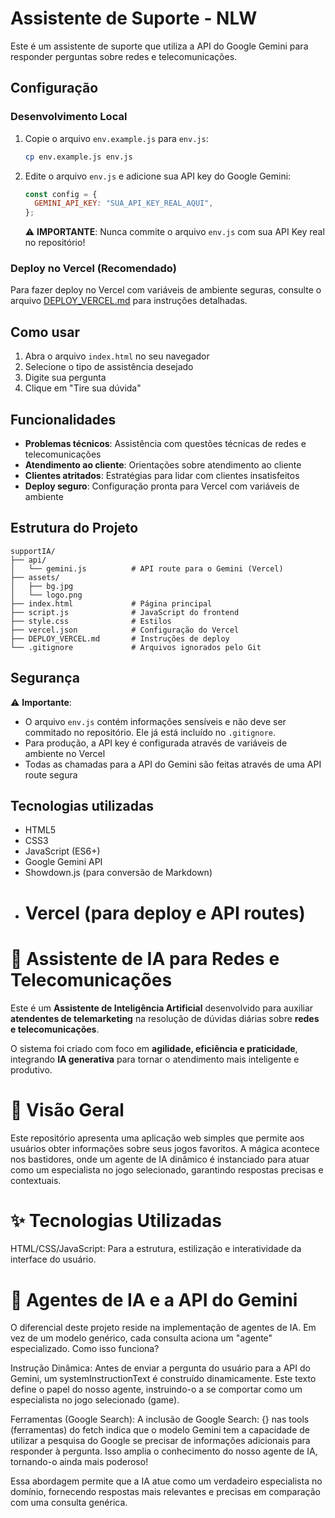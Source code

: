 # Assistente de Suporte - NLW

Este é um assistente de suporte que utiliza a API do Google Gemini para responder perguntas sobre redes e telecomunicações.

## Configuração

### Desenvolvimento Local

1. Copie o arquivo `env.example.js` para `env.js`:

   ```bash
   cp env.example.js env.js
   ```

2. Edite o arquivo `env.js` e adicione sua API key do Google Gemini:

   ```javascript
   const config = {
     GEMINI_API_KEY: "SUA_API_KEY_REAL_AQUI",
   };
   ```

   ⚠️ **IMPORTANTE**: Nunca commite o arquivo `env.js` com sua API Key real no repositório!

### Deploy no Vercel (Recomendado)

Para fazer deploy no Vercel com variáveis de ambiente seguras, consulte o arquivo [DEPLOY_VERCEL.md](./DEPLOY_VERCEL.md) para instruções detalhadas.

## Como usar

1. Abra o arquivo `index.html` no seu navegador
2. Selecione o tipo de assistência desejado
3. Digite sua pergunta
4. Clique em "Tire sua dúvida"

## Funcionalidades

- **Problemas técnicos**: Assistência com questões técnicas de redes e telecomunicações
- **Atendimento ao cliente**: Orientações sobre atendimento ao cliente
- **Clientes atritados**: Estratégias para lidar com clientes insatisfeitos
- **Deploy seguro**: Configuração pronta para Vercel com variáveis de ambiente

## Estrutura do Projeto

```
supportIA/
├── api/
│   └── gemini.js          # API route para o Gemini (Vercel)
├── assets/
│   ├── bg.jpg
│   └── logo.png
├── index.html             # Página principal
├── script.js              # JavaScript do frontend
├── style.css              # Estilos
├── vercel.json            # Configuração do Vercel
├── DEPLOY_VERCEL.md       # Instruções de deploy
└── .gitignore             # Arquivos ignorados pelo Git
```

## Segurança

⚠️ **Importante**:

- O arquivo `env.js` contém informações sensíveis e não deve ser commitado no repositório. Ele já está incluído no `.gitignore`.
- Para produção, a API key é configurada através de variáveis de ambiente no Vercel
- Todas as chamadas para a API do Gemini são feitas através de uma API route segura

## Tecnologias utilizadas

- HTML5
- CSS3
- JavaScript (ES6+)
- Google Gemini API
- Showdown.js (para conversão de Markdown)
- # Vercel (para deploy e API routes)

# 🤖 Assistente de IA para Redes e Telecomunicações

Este é um **Assistente de Inteligência Artificial** desenvolvido para auxiliar **atendentes de telemarketing** na resolução de dúvidas diárias sobre **redes e telecomunicações**.

O sistema foi criado com foco em **agilidade, eficiência e praticidade**, integrando **IA generativa** para tornar o atendimento mais inteligente e produtivo.

# 🌟 Visão Geral

Este repositório apresenta uma aplicação web simples que permite aos usuários obter informações sobre seus jogos favoritos. A mágica acontece nos bastidores, onde um agente de IA dinâmico é instanciado para atuar como um especialista no jogo selecionado, garantindo respostas precisas e contextuais.

# ✨ Tecnologias Utilizadas

HTML/CSS/JavaScript: Para a estrutura, estilização e interatividade da interface do usuário.

# 🧠 Agentes de IA e a API do Gemini

O diferencial deste projeto reside na implementação de agentes de IA. Em vez de um modelo genérico, cada consulta aciona um "agente" especializado. Como isso funciona?

Instrução Dinâmica: Antes de enviar a pergunta do usuário para a API do Gemini, um systemInstructionText é construído dinamicamente. Este texto define o papel do nosso agente, instruindo-o a se comportar como um especialista no jogo selecionado (game).

Ferramentas (Google Search): A inclusão de Google Search: {} nas tools (ferramentas) do fetch indica que o modelo Gemini tem a capacidade de utilizar a pesquisa do Google se precisar de informações adicionais para responder à pergunta. Isso amplia o conhecimento do nosso agente de IA, tornando-o ainda mais poderoso!

Essa abordagem permite que a IA atue como um verdadeiro especialista no domínio, fornecendo respostas mais relevantes e precisas em comparação com uma consulta genérica.
